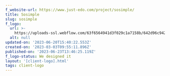 ```yaml
---
f_website-url: https://www.just-edo.com/project/sosimple/
title: Sosimple
slug: sosimple
f_logo:
  url: >-
    https://uploads-ssl.webflow.com/63f6564941d3f029c1a7158b/642d96c942d00f275960113b_Sosimple.png
  alt: null
updated-on: '2023-06-20T15:40:22.553Z'
created-on: '2023-03-03T09:55:11.896Z'
published-on: '2023-06-23T13:46:25.119Z'
f_logo-status: We designed it
layout: '[client-logo].html'
tags: client-logo
---
```



